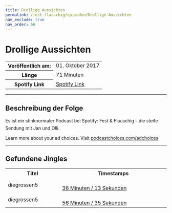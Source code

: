 ```yaml
---
title: Drollige Aussichten
permalink: /fest-flauschig/episoden/Drollige-Aussichten
nav_exclude: true
nav_order: 66
---
```


# Drollige Aussichten
<table class="resp-table dcf-table dcf-table-responsive dcf-table-bordered dcf-table-striped dcf-w-100%">
                    <tbody>
                        <tr>
                            <th scope="row">Veröffentlich am:</th>
                            <td data-label="Veröffentlich am:">01. Oktober 2017</td>
                        </tr>
                        <tr>
                            <th scope="row">Länge </th>
                            <td data-label="Länge ">71 Minuten</td>
                        </tr><tr>
                                <th scope="row">Spotify Link</th>
                                <td data-label="Spotify Link"><a href="https://open.spotify.com/episode/5YujRidBLTwk1vxhR4Znlp">Spotify Link</a></td>
                            </tr></tbody>
                </table>

***

## Beschreibung der Folge

<div>
Es ist ein stinknormaler Podcast bei Spotify: Fest &amp; Flauschig - die steife Sendung mit Jan und Olli.<p> </p><p>Learn more about your ad choices. Visit <a href="https://podcastchoices.com/adchoices">podcastchoices.com/adchoices</a></p>  
</div>

***

## Gefundene Jingles

<table style="display: table;">
                                    <tr>
                                        <th class="tableColumnTitle">Titel</th>
                                        <th class="tableColumnTimestamps">Timestamps</th>
                                    </tr>
                                    <tr>
                                <td markdown="span"  class="tableColumnTitle">diegrossen5</td>
                                <td markdown="span" class="tableColumnTimestamps">
                                <br>
                                <a href="https://open.spotify.com/episode/5YujRidBLTwk1vxhR4Znlp?t=2173">
                                36 Minuten / 13 Sekunden</a>
                                </td></tr><tr>
                                <td markdown="span"  class="tableColumnTitle">diegrossen5</td>
                                <td markdown="span" class="tableColumnTimestamps">
                                <br>
                                <a href="https://open.spotify.com/episode/5YujRidBLTwk1vxhR4Znlp?t=3395">
                                56 Minuten / 35 Sekunden</a>
                                </td></tr></table>